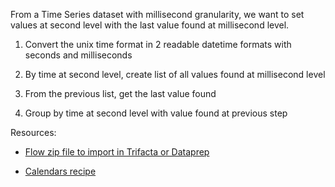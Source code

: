 From a Time Series dataset with millisecond granularity, we want to set values at second level with the last value found at millisecond level.

1. Convert the unix time format in 2 readable datetime formats with seconds and milliseconds

2. By time at second level, create list of all values found at millisecond level

3. From the previous list, get the last value found

4. Group by time at second level with value found at previous step

Resources:

- [Flow zip file to import in Trifacta or Dataprep](https://github.com/victorcouste/trifacta-flows-examples/raw/main/Custom%20Calendars/flow_Custom%20Calendars.zip)

- [Calendars recipe](https://github.com/victorcouste/trifacta-flows-examples/blob/main/Custom%20Calendars/my_calendars.wrangle)
